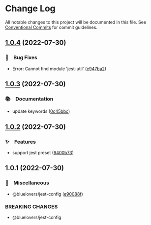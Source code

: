 # Change Log

All notable changes to this project will be documented in this file.
See [Conventional Commits](https://conventionalcommits.org) for commit guidelines.

## [1.0.4](https://github.com/bluelovers/ws-jest/compare/@bluelovers/jest-config@1.0.3...@bluelovers/jest-config@1.0.4) (2022-07-30)


### 🐛　Bug Fixes

* Error: Cannot find module 'jest-util' ([e947ba2](https://github.com/bluelovers/ws-jest/commit/e947ba2260c0b3ab92f4da94270c2d80b5eddea9))





## [1.0.3](https://github.com/bluelovers/ws-jest/compare/@bluelovers/jest-config@1.0.2...@bluelovers/jest-config@1.0.3) (2022-07-30)


### 📚　Documentation

* update keywords ([0c45bbc](https://github.com/bluelovers/ws-jest/commit/0c45bbc0f263cb610555a3021ead1f3c94dcb4ba))





## [1.0.2](https://github.com/bluelovers/ws-jest/compare/@bluelovers/jest-config@1.0.1...@bluelovers/jest-config@1.0.2) (2022-07-30)


### ✨　Features

* support jest preset ([9400b73](https://github.com/bluelovers/ws-jest/commit/9400b7320d4a2dfe204dd76c0079a6178ed9d2d9))





## 1.0.1 (2022-07-30)


### 🔖　Miscellaneous

* @bluelovers/jest-config ([e90088f](https://github.com/bluelovers/ws-jest/commit/e90088f5a3585b360cf6b68404cf06bb37da93e0))


### BREAKING CHANGES

* @bluelovers/jest-config
